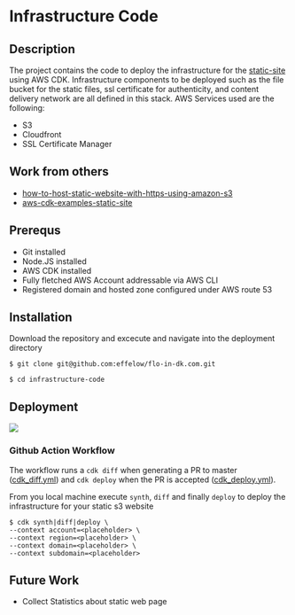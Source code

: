 # Infrastructure Code

##  Description
The project contains the code to deploy the infrastructure for the [static-site] using AWS CDK. Infrastructure components to be deployed such as the file bucket for the static files, ssl certificate for authenticity, and content delivery network are all defined in this stack. AWS Services used are the following:
* S3
* Cloudfront
* SSL Certificate Manager


## Work from others

* [how-to-host-static-website-with-https-using-amazon-s3] 
* [aws-cdk-examples-static-site]


[how-to-host-static-website-with-https-using-amazon-s3]: https://medium.com/@channaly/how-to-host-static-website-with-https-using-amazon-s3-251434490c59
[aws-cdk-examples-static-site]: https://github.com/aws-samples/aws-cdk-examples/tree/master/typescript/static-site
[static-site]: https://github.com/effelow/flo-in-dk.com/tree/master/static-site

## Prerequs

* Git installed
* Node.JS installed
* AWS CDK installed
* Fully fletched AWS Account addressable via AWS CLI
* Registered domain and hosted zone configured under AWS route 53

## Installation

Download the repository and excecute and navigate into the deployment directory

```
$ git clone git@github.com:effelow/flo-in-dk.com.git
```
```
$ cd infrastructure-code
```


## Deployment
<!-- 
Github Action badge to document the deployment status 
URL format:
https://github.com/{github_id}/{repository}/workflows/{workflow_name}/badge.svg

-->
![](https://github.com/effelow/flo-in-dk.com/workflows/cdk_deploy/badge.svg)

[cdk_deploy.yml]: https://github.com/effelow/flo-in-dk.com/blob/master/.github/workflows/cdk_deploy.yml
[cdk_diff.yml]: https://github.com/effelow/flo-in-dk.com/blob/master/.github/workflows/cdk_diff.yml

### Github Action Workflow

The workflow runs a `cdk diff` when generating a PR to master ([cdk_diff.yml])  and `cdk deploy` when the PR is accepted ([cdk_deploy.yml]).


From you local machine execute `synth`, `diff` and finally `deploy` to deploy the infrastructure for your static s3 website
```console
$ cdk synth|diff|deploy \
--context account=<placeholder> \
--context region=<placeholder> \
--context domain=<placeholder> \
--context subdomain=<placeholder>
```

## Future Work
* Collect Statistics about static web page